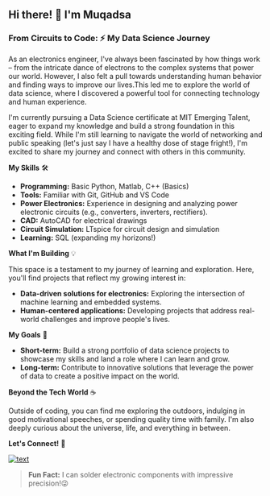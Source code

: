 ## Hi there! 👋 I'm Muqadsa

<!--#### Visual Break. This is a level 4 heading. I intentionally used a level 4
heading after level 2 for stylistic purposes.-->

### **From Circuits to Code: ⚡️ My Data Science Journey**

As an electronics engineer, I've always been fascinated by how things work –
from the intricate dance of electrons to the complex systems that power our
world. However, I also felt a pull towards understanding human behavior and
finding ways to improve our lives.This led me to explore the world of data
science, where I discovered a powerful tool for connecting technology and human
experience.

I'm currently pursuing a Data Science certificate at MIT Emerging Talent, eager
to expand my knowledge and build a strong foundation in this exciting field.
While I'm still learning to navigate the world of networking and public speaking
(let's just say I have a healthy dose of stage fright!), I'm excited to share my
journey and connect with others in this community.

**My Skills** 🛠️

* **Programming:** Basic Python, Matlab, C++ (Basics)
* **Tools:** Familiar with Git, GitHub and VS Code
* **Power Electronics:** Experience in designing and analyzing power electronic
  circuits (e.g., converters, inverters, rectifiers).
* **CAD:** AutoCAD for electrical drawings
* **Circuit Simulation:** LTspice for circuit design and simulation
* **Learning:** SQL (expanding my horizons!)

**What I'm Building** 💡

This space is a testament to my journey of learning and exploration. Here,
you'll find projects that reflect my growing interest in:

* **Data-driven solutions for electronics:** Exploring the intersection of
  machine learning and embedded systems.
* **Human-centered applications:** Developing projects that address real-world
  challenges and improve people's lives.

**My Goals** 🚀

* **Short-term:** Build a strong portfolio of data science projects to showcase
  my skills and land a role where I can learn and grow.
* **Long-term:** Contribute to innovative solutions that leverage the power of
  data to create a positive impact on the world.

**Beyond the Tech World** ☕️

Outside of coding, you can find me exploring the outdoors, indulging in good
motivational speeches, or spending quality time with family. I'm also deeply
curious about the universe, life, and everything in between.

**Let's Connect!** 👋

[![text](https://img.shields.io/badge/LinkedIn-0077B5?style=for-the-badge&logo=linkedin&logoColor=white)](https://www.linkedin.com/in/muqadsa-i-7a4499b9 'Muqadsa Tahir')

>**Fun Fact:** I can solder electronic components with impressive precision!😜
